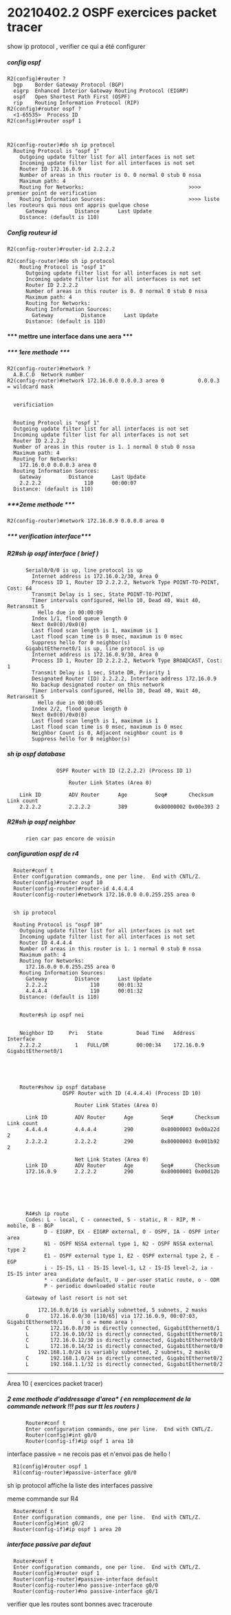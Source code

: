 # 20210402.2 OSPF exercices packet tracer



show ip protocol , verifier ce qui a été configurer


##### ***config ospf***

    R2(config)#router ?
      bgp    Border Gateway Protocol (BGP)
      eigrp  Enhanced Interior Gateway Routing Protocol (EIGRP)
      ospf   Open Shortest Path First (OSPF)
      rip    Routing Information Protocol (RIP)
    R2(config)#router ospf ?
      <1-65535>  Process ID
    R2(config)#router ospf 1



    R2(config-router)#do sh ip protocol
      Routing Protocol is "ospf 1"
        Outgoing update filter list for all interfaces is not set 
        Incoming update filter list for all interfaces is not set 
        Router ID 172.16.0.9                                    
        Number of areas in this router is 0. 0 normal 0 stub 0 nssa
        Maximum path: 4
        Routing for Networks:                                  >>>> premier point de verification
        Routing Information Sources:                           >>>> liste les routeurs qui nous ont appris quelque chose 
          Gateway         Distance      Last Update 
        Distance: (default is 110)


##### ***Config routeur id***

    R2(config-router)#router-id 2.2.2.2

    R2(config-router)#do sh ip protocol
        Routing Protocol is "ospf 1"
          Outgoing update filter list for all interfaces is not set 
          Incoming update filter list for all interfaces is not set 
          Router ID 2.2.2.2
          Number of areas in this router is 0. 0 normal 0 stub 0 nssa
          Maximum path: 4
          Routing for Networks:
          Routing Information Sources:  
            Gateway         Distance      Last Update 
          Distance: (default is 110)

#### *** mettre une interface dans une aera ***

##### *** 1ere methode ***

    R2(config-router)#network ?
      A.B.C.D  Network number
    R2(config-router)#network 172.16.0.0 0.0.0.3 area 0           0.0.0.3 = wildcard mask
   

      verificiation


      Routing Protocol is "ospf 1"
      Outgoing update filter list for all interfaces is not set 
      Incoming update filter list for all interfaces is not set 
      Router ID 2.2.2.2
      Number of areas in this router is 1. 1 normal 0 stub 0 nssa
      Maximum path: 4
      Routing for Networks:
        172.16.0.0 0.0.0.3 area 0
      Routing Information Sources:  
        Gateway         Distance      Last Update 
        2.2.2.2              110      00:00:07
      Distance: (default is 110)

##### ***2eme methode ***

    R2(config-router)#network 172.16.0.9 0.0.0.0 area 0


##### *** verification interface***

##### ***R2#sh ip ospf interface ( brief )***

          Serial0/0/0 is up, line protocol is up
            Internet address is 172.16.0.2/30, Area 0
            Process ID 1, Router ID 2.2.2.2, Network Type POINT-TO-POINT, Cost: 64
            Transmit Delay is 1 sec, State POINT-TO-POINT,
            Timer intervals configured, Hello 10, Dead 40, Wait 40, Retransmit 5
              Hello due in 00:00:09
            Index 1/1, flood queue length 0
            Next 0x0(0)/0x0(0)
            Last flood scan length is 1, maximum is 1
            Last flood scan time is 0 msec, maximum is 0 msec
            Suppress hello for 0 neighbor(s)
          GigabitEthernet0/1 is up, line protocol is up
            Internet address is 172.16.0.9/30, Area 0
            Process ID 1, Router ID 2.2.2.2, Network Type BROADCAST, Cost: 1
            Transmit Delay is 1 sec, State DR, Priority 1
            Designated Router (ID) 2.2.2.2, Interface address 172.16.0.9
            No backup designated router on this network
            Timer intervals configured, Hello 10, Dead 40, Wait 40, Retransmit 5
              Hello due in 00:00:05
            Index 2/2, flood queue length 0
            Next 0x0(0)/0x0(0)
            Last flood scan length is 1, maximum is 1
            Last flood scan time is 0 msec, maximum is 0 msec
            Neighbor Count is 0, Adjacent neighbor count is 0
            Suppress hello for 0 neighbor(s)

##### ***sh ip ospf database***

                    OSPF Router with ID (2.2.2.2) (Process ID 1)

                        Router Link States (Area 0)

        Link ID         ADV Router      Age         Seq#       Checksum Link count
        2.2.2.2         2.2.2.2         389         0x80000002 0x00e393 2


##### ***R2#sh ip ospf neighbor***

          rien car pas encore de voisin


##### ***configuration ospf de r4***

      Router#conf t
      Enter configuration commands, one per line.  End with CNTL/Z.
      Router(config)#router ospf 10
      Router(config-router)#router-id 4.4.4.4
      Router(config-router)#network 172.16.0.0 0.0.255.255 area 0   


      sh ip protocol

      Routing Protocol is "ospf 10"
        Outgoing update filter list for all interfaces is not set 
        Incoming update filter list for all interfaces is not set 
        Router ID 4.4.4.4
        Number of areas in this router is 1. 1 normal 0 stub 0 nssa
        Maximum path: 4
        Routing for Networks:
          172.16.0.0 0.0.255.255 area 0
        Routing Information Sources:  
          Gateway         Distance      Last Update 
          2.2.2.2              110      00:01:32
          4.4.4.4              110      00:01:32
        Distance: (default is 110)


        Router#sh ip ospf nei


        Neighbor ID     Pri   State           Dead Time   Address         Interface
        2.2.2.2           1   FULL/DR         00:00:34    172.16.0.9      GigabitEthernet0/1





        Router#show ip ospf database
                      OSPF Router with ID (4.4.4.4) (Process ID 10)

                          Router Link States (Area 0)

          Link ID         ADV Router      Age         Seq#       Checksum Link count
          4.4.4.4         4.4.4.4         290         0x80000003 0x00a22d 2
          2.2.2.2         2.2.2.2         290         0x80000003 0x001b92 2

                          Net Link States (Area 0)
          Link ID         ADV Router      Age         Seq#       Checksum
          172.16.0.9      2.2.2.2         290         0x80000001 0x00d12b






          R4#sh ip route
          Codes: L - local, C - connected, S - static, R - RIP, M - mobile, B - BGP
                D - EIGRP, EX - EIGRP external, O - OSPF, IA - OSPF inter area
                N1 - OSPF NSSA external type 1, N2 - OSPF NSSA external type 2
                E1 - OSPF external type 1, E2 - OSPF external type 2, E - EGP
                i - IS-IS, L1 - IS-IS level-1, L2 - IS-IS level-2, ia - IS-IS inter area
                * - candidate default, U - per-user static route, o - ODR
                P - periodic downloaded static route

          Gateway of last resort is not set

              172.16.0.0/16 is variably subnetted, 5 subnets, 2 masks
          O       172.16.0.0/30 [110/65] via 172.16.0.9, 00:07:03, GigabitEthernet0/1      ( o = meme area )
          C       172.16.0.8/30 is directly connected, GigabitEthernet0/1
          L       172.16.0.10/32 is directly connected, GigabitEthernet0/1
          C       172.16.0.12/30 is directly connected, GigabitEthernet0/0
          L       172.16.0.14/32 is directly connected, GigabitEthernet0/0
              192.168.1.0/24 is variably subnetted, 2 subnets, 2 masks
          C       192.168.1.0/24 is directly connected, GigabitEthernet0/2
          L       192.168.1.1/32 is directly connected, GigabitEthernet0/2


----------------------------------------------------------------------------------------------------

Area 10 ( exercices packet tracer)



##### ***2 eme methode d'addressage d'area**** ( en remplacement de la commande network !!! pas sur tt les routers )


          Router#conf t
          Enter configuration commands, one per line.  End with CNTL/Z.
          Router(config)#int g0/0
          Router(config-if)#ip ospf 1 area 10


interface passive = ne recois pas et n'envoi pas de hello !

      R1(config)#router ospf 1
      R1(config-router)#passive-interface g0/0

sh ip protocol affiche la liste des interfaces passive



meme commande sur R4

      Router#conf t
      Enter configuration commands, one per line.  End with CNTL/Z.
      Router(config)#int g0/2
      Router(config-if)#ip ospf 1 area 20

##### ***interface passive par defaut***

      Router#conf t
      Enter configuration commands, one per line.  End with CNTL/Z.
      Router(config)#router ospf 1
      Router(config-router)#passive-interface default
      Router(config-router)#no passive-interface g0/0
      Router(config-router)#no passive-interface g0/1





verifier que les routes sont bonnes avec traceroute 

